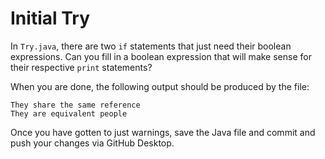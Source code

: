 # Initial Try

In `Try.java`, there are two `if` statements that just need their boolean expressions. Can you fill in a boolean expression that will make sense for their respective `print` statements?

When you are done, the following output should be produced by the file:

```
They share the same reference
They are equivalent people
```

Once you have gotten to just warnings, save the Java file and commit and push your changes via GitHub Desktop.
